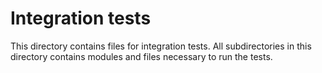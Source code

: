 # Integration tests
This directory contains files for integration tests. All subdirectories in this directory contains modules and files necessary to run the tests.
